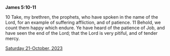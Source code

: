 **James 5:10-11**

10 Take, my brethren, the prophets, who have spoken in the name of the Lord, for an example of suffering affliction, and of patience. 11 Behold, we count them happy which endure. Ye have heard of the patience of Job, and have seen the end of the Lord; that the Lord is very pitiful, and of tender mercy.

[Saturday 21-October, 2023](https://getbible.life/kjv/James/5/10-11)
